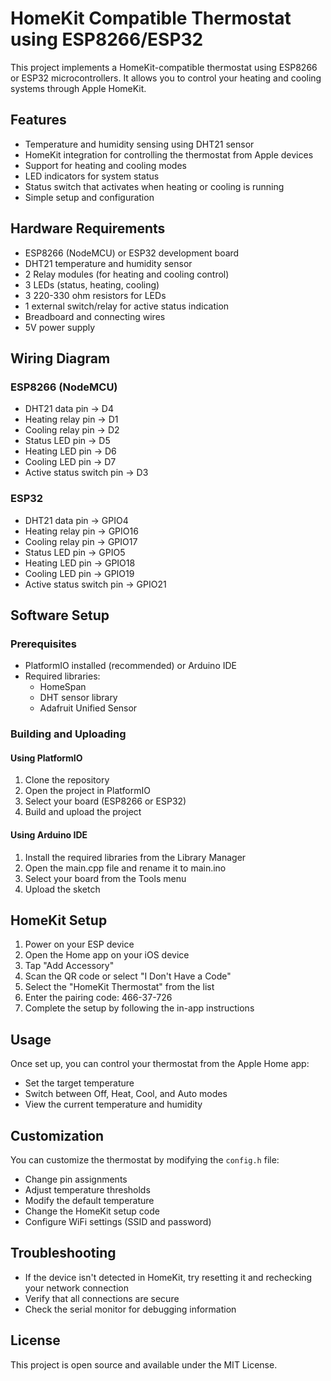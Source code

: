 # HomeKit Compatible Thermostat using ESP8266/ESP32

This project implements a HomeKit-compatible thermostat using ESP8266 or ESP32 microcontrollers. It allows you to control your heating and cooling systems through Apple HomeKit.

## Features

- Temperature and humidity sensing using DHT21 sensor
- HomeKit integration for controlling the thermostat from Apple devices
- Support for heating and cooling modes
- LED indicators for system status
- Status switch that activates when heating or cooling is running
- Simple setup and configuration

## Hardware Requirements

- ESP8266 (NodeMCU) or ESP32 development board
- DHT21 temperature and humidity sensor
- 2 Relay modules (for heating and cooling control)
- 3 LEDs (status, heating, cooling)
- 3 220-330 ohm resistors for LEDs
- 1 external switch/relay for active status indication
- Breadboard and connecting wires
- 5V power supply

## Wiring Diagram

### ESP8266 (NodeMCU)
- DHT21 data pin → D4
- Heating relay pin → D1
- Cooling relay pin → D2
- Status LED pin → D5
- Heating LED pin → D6
- Cooling LED pin → D7
- Active status switch pin → D3

### ESP32
- DHT21 data pin → GPIO4
- Heating relay pin → GPIO16
- Cooling relay pin → GPIO17
- Status LED pin → GPIO5
- Heating LED pin → GPIO18
- Cooling LED pin → GPIO19
- Active status switch pin → GPIO21

## Software Setup

### Prerequisites
- PlatformIO installed (recommended) or Arduino IDE
- Required libraries:
  - HomeSpan
  - DHT sensor library
  - Adafruit Unified Sensor

### Building and Uploading

#### Using PlatformIO
1. Clone the repository
2. Open the project in PlatformIO
3. Select your board (ESP8266 or ESP32)
4. Build and upload the project

#### Using Arduino IDE
1. Install the required libraries from the Library Manager
2. Open the main.cpp file and rename it to main.ino
3. Select your board from the Tools menu
4. Upload the sketch

## HomeKit Setup

1. Power on your ESP device
2. Open the Home app on your iOS device
3. Tap "Add Accessory"
4. Scan the QR code or select "I Don't Have a Code"
5. Select the "HomeKit Thermostat" from the list
6. Enter the pairing code: 466-37-726
7. Complete the setup by following the in-app instructions

## Usage

Once set up, you can control your thermostat from the Apple Home app:
- Set the target temperature
- Switch between Off, Heat, Cool, and Auto modes
- View the current temperature and humidity

## Customization

You can customize the thermostat by modifying the `config.h` file:
- Change pin assignments
- Adjust temperature thresholds
- Modify the default temperature
- Change the HomeKit setup code
- Configure WiFi settings (SSID and password)

## Troubleshooting

- If the device isn't detected in HomeKit, try resetting it and rechecking your network connection
- Verify that all connections are secure
- Check the serial monitor for debugging information

## License

This project is open source and available under the MIT License.
